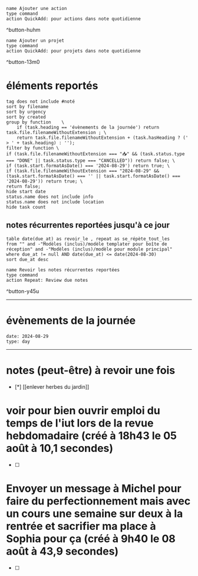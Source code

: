 
```button
name Ajouter une action
type command
action QuickAdd: pour actions dans note quotidienne
```
^button-huhm
```button
name Ajouter un projet
type command
action QuickAdd: pour projets dans note quotidienne
```
^button-13m0
# éléments reportés
```tasks
tag does not include #noté 
sort by filename 
sort by urgency 
sort by created 
group by function    \
	if (task.heading == 'évènements de la journée') return task.file.filenameWithoutExtension ; \
    return task.file.filenameWithoutExtension + (task.hasHeading ? (' > ' + task.heading) : '');
filter by function \
if (task.file.filenameWithoutExtension === "📥" && (task.status.type === "DONE" || task.status.type === "CANCELLED")) return false; \
if (task.start.formatAsDate() === '2024-08-29') return true; \
if (task.file.filenameWithoutExtension === "2024-08-29" && (task.start.formatAsDate() === '' || task.start.formatAsDate() === '2024-08-29')) return true; \
return false;
hide start date
status.name does not include info
status.name does not include location
hide task count
```

## notes récurrentes reportées jusqu'à ce jour
```dataview
table date(due_at) as revoir_le , repeat as se_répète_tout_les
from "" and -"Modèles (inclus)/modèle templater pour boîte de réception" and -"Modèles (inclus)/modèle pour module principal"
where due_at != null AND date(due_at) <= date(2024-08-30)
sort due_at desc
```

```button
name Revoir les notes récurrentes reportées
type command
action Repeat: Review due notes
```
^button-y45u
___
# évènements de la journée
```gEvent
date: 2024-08-29
type: day
```
___

# notes (peut-être) à revoir une fois
- [*] [[enlever herbes du jardin]]


# voir pour bien ouvrir emploi du temps de l'iut lors de la revue hebdomadaire (créé à 18h43 le 05 août à 10,1 secondes)
- [ ] 


# Envoyer un message à Michel pour faire du perfectionnement mais avec un cours une semaine sur deux à la rentrée et sacrifier ma place à Sophia pour ça (créé à 9h40 le 08 août à 43,9 secondes) 
- [ ] 
